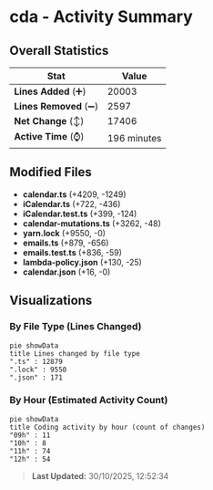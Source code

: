 # cda - Activity Summary 

## Overall Statistics

| Stat                   | Value                                                             |
| ---------------------- | ----------------------------------------------------------------- |
| **Lines Added** (➕)   | 20003                                          |
| **Lines Removed** (➖) | 2597                                        |
| **Net Change** (↕)    | 17406                |
| **Active Time** (⌚)   | 196 minutes |


## Modified Files
- **calendar.ts** (+4209, -1249)
- **iCalendar.ts** (+722, -436)
- **iCalendar.test.ts** (+399, -124)
- **calendar-mutations.ts** (+3262, -48)
- **yarn.lock** (+9550, -0)
- **emails.ts** (+879, -656)
- **emails.test.ts** (+836, -59)
- **lambda-policy.json** (+130, -25)
- **calendar.json** (+16, -0)

## Visualizations

### By File Type (Lines Changed)

```mermaid
pie showData
title Lines changed by file type
".ts" : 12879
".lock" : 9550
".json" : 171
```

### By Hour (Estimated Activity Count)

```mermaid
pie showData
title Coding activity by hour (count of changes)
"09h" : 11
"10h" : 8
"11h" : 74
"12h" : 54
```


> **Last Updated:** 30/10/2025, 12:52:34